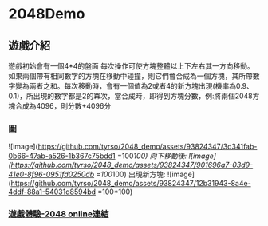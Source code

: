 # 2048Demo

## 遊戲介紹
遊戲初始會有一個4*4的盤面
每次操作可使方塊整體以上下左右其一方向移動。如果兩個帶有相同數字的方塊在移動中碰撞，則它們會合成為一個方塊，其所帶數字變為兩者之和。每次移動時，會有一個值為2或者4的新方塊出現(機率為0.9、0.1)，所出現的數字都是2的冪次，當合成時，即得到方塊分數，例:將兩個2048方塊合成為4096，則分數+4096分
### 圖
![image](https://github.com/tyrso/2048_demo/assets/93824347/3d341fab-0b66-47ab-a526-1b367c75bdd1 =100*100)
向下移動後:
![image](https://github.com/tyrso/2048_demo/assets/93824347/901696a7-03d9-41e0-8f96-0951fd0250db =100*100)
出現新方塊:
![image](https://github.com/tyrso/2048_demo/assets/93824347/12b31943-8a4e-4ddf-88a1-54031d8594bd =100*100)



### [遊戲體驗-2048 online連結](https://2048.ninja/)
